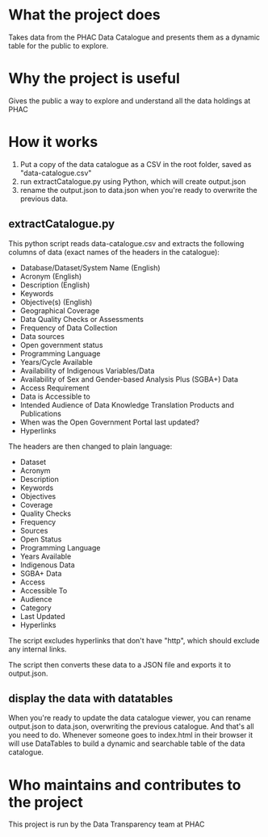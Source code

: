 # What the project does

Takes data from the PHAC Data Catalogue and presents them as a dynamic table for the public to explore.

# Why the project is useful

Gives the public a way to explore and understand all the data holdings at PHAC

# How it works

1. Put a copy of the data catalogue as a CSV in the root folder, saved as "data-catalogue.csv"
2. run extractCatalogue.py using Python, which will create output.json
3. rename the output.json to data.json when you're ready to overwrite the previous data.

## extractCatalogue.py

This python script reads data-catalogue.csv and extracts the following columns of data (exact names of the headers in the catalogue):

- Database/Dataset/System Name (English)
- Acronym (English)
- Description (English)
- Keywords
- Objective(s) (English)
- Geographical Coverage
- Data Quality Checks or Assessments
- Frequency of Data Collection
- Data sources
- Open government status
- Programming Language
- Years/Cycle Available
- Availability of Indigenous Variables/Data
- Availability of Sex and Gender-based Analysis Plus (SGBA+) Data
- Access Requirement
- Data is Accessible to
- Intended Audience of Data Knowledge Translation Products and Publications
- When was the Open Government Portal last updated?
- Hyperlinks

The headers are then changed to plain language:

- Dataset
- Acronym
- Description
- Keywords
- Objectives
- Coverage
- Quality Checks
- Frequency
- Sources
- Open Status
- Programming Language
- Years Available
- Indigenous Data
- SGBA+ Data
- Access
- Accessible To
- Audience
- Category
- Last Updated
- Hyperlinks

The script excludes hyperlinks that don't have "http", which should exclude any internal links.

The script then converts these data to a JSON file and exports it to output.json.

## display the data with datatables

When you're ready to update the data catalogue viewer, you can rename output.json to data.json, overwriting the previous catalogue.
And that's all you need to do. Whenever someone goes to index.html in their browser it will use DataTables to build a dynamic and searchable table of the data catalogue.

# Who maintains and contributes to the project

This project is run by the Data Transparency team at PHAC